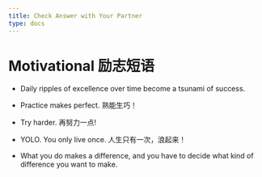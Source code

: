 ```yaml
---
title: Check Answer with Your Partner
type: docs
---
```


# Motivational 励志短语

- Daily ripples of excellence over time become a tsunami of success.

- Practice makes perfect.
熟能生巧！

- Try harder.
再努力一点!

- YOLO. You only live once.
人生只有一次，浪起来！

- What you do makes a difference, and you have to decide what kind of difference you want to make.
